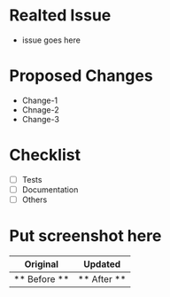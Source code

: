 # Realted Issue
- issue goes here

# Proposed Changes

- Change-1
- Chnage-2
- Change-3 

# Checklist
- [ ] Tests
- [ ] Documentation
- [ ] Others

# Put screenshot here

Original     |    Updated
:-----------------------:|:----------------------:
** Before ** | ** After **  
